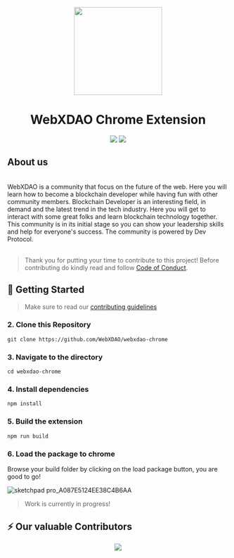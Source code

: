 <p align="center">
<img src="https://user-images.githubusercontent.com/72812470/208891272-0c567627-3191-4313-968c-ac32677ee1b8.png" width=200px height=200px>
<h1 align="center">WebXDAO Chrome Extension</h1>
<p>
<p align="center">
<img src="https://img.shields.io/github/license/WebXDAO/webxdao-chrome?style=social" />
<img src="https://img.shields.io/github/stars/WebXDAO/webxdao-chrome?style=social" />
</p>

  
## About us
<br/>
WebXDAO is a community that focus on the future of the web. Here you will learn how to become a blockchain developer while having fun with other community members. Blockchain Developer is an interesting field, in demand and the latest trend in the tech industry. Here you will get to interact with some great folks and learn blockchain technology together. This community is in its initial stage so you can show your leadership skills and help for everyone's success. The community is powered by Dev Protocol.

<br/>
<br/>

> Thank you for putting your time to contribute to this project!
> Before contributing do kindly read and follow [Code of Conduct](./CODE_OF_CONDUCT.md).
 

## 🚀 Getting Started

> Make sure to read our [contributing guidelines](https://github.com/WebXDAO/webxdao-chrome/blob/main/CONTRIBUTING.md)

### 2\. Clone this Repository

```
git clone https://github.com/WebXDAO/webxdao-chrome
```

### 3\. Navigate to the directory

```
cd webxdao-chrome
```

### 4\. Install dependencies

```
npm install
```

### 5\. Build the extension

```
npm run build
```
### 6\. Load the package to chrome

Browse your build folder by clicking on the load package button, you are good to go!

![sketchpad pro_A087E5124EE38C4B6AA](https://user-images.githubusercontent.com/72812470/208894676-56504d46-b781-4413-8483-0d216b391863.png)


> Work is currently in progress!

## ⚡ Our valuable Contributors

<p align="center"><a href="https://github.com/WebXDAO/webxdao-chrome/graphs/contributors">
  <img src="https://contributors-img.web.app/image?repo=WebXDAO/webxdao-chrome" />
</a></p>
